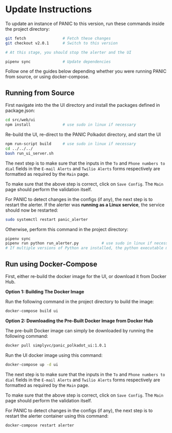 # Update Instructions

To update an instance of PANIC to this version, run these commands inside the project directory:
```bash
git fetch                # Fetch these changes
git checkout v2.0.1      # Switch to this version

# At this stage, you should stop the alerter and the UI

pipenv sync              # Update dependencies
```

Follow one of the guides below depending whether you were running PANIC from source, or using docker-compose.

## Running from Source

First navigate into the the UI directory and install the packages defined in package.json:
```bash
cd src/web/ui
npm install              # use sudo in linux if necessary
```

Re-build the UI, re-direct to the PANIC Polkadot directory, and start the UI
```bash
npm run-script build     # use sudo in linux if necessary
cd ../../../
bash run_ui_server.sh
```

The next step is to make sure that the inputs in the `To` and `Phone numbers to dial` fields in the `E-mail Alerts` and `Twilio Alerts` forms respectively are formatted as required by the `Main` page.

To make sure that the above step is correct, click on `Save Config`. The `Main` page should perform the validation itself.

For PANIC to detect changes in the configs (if any), the next step is to restart the alerter. If the alerter was **running as a Linux service**, the service should now be restarted:
```bash
sudo systemctl restart panic_alerter
```

Otherwise, perform this command in the project directory:
```bash
pipenv sync
pipenv run python run_alerter.py          # use sudo in linux if necessary
# If multiple versions of Python are installed, the python executable may be `python3.6`, `python3.7`, etc.
```

## Run using Docker-Compose

First, either re-build the docker image for the UI, or download it from Docker Hub.
 
**Option 1: Building The Docker Image**

Run the following command in the project directory to build the image:
```bash
docker-compose build ui
```

**Option 2: Downloading the Pre-Built Docker Image from Docker Hub**

The pre-built Docker image can simply be downloaded by running the following command:
```bash
docker pull simplyvc/panic_polkadot_ui:1.0.1
```

Run the UI docker image using this command:
```bash
docker-compose up -d ui
```

The next step is to make sure that the inputs in the `To` and `Phone numbers to dial` fields in the `E-mail Alerts` and `Twilio Alerts` forms respectively are formatted as required by the `Main` page.

To make sure that the above step is correct, click on `Save Config`. The `Main` page should perform the validation itself.

For PANIC to detect changes in the configs (if any), the next step is to restart the alerter container using this command:
```bash
docker-compose restart alerter
```